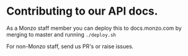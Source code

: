 # Contributing to our API docs.

As a Monzo staff member you can deploy this to docs.monzo.com by merging to master and running `./deploy.sh`

For non-Monzo staff, send us PR's or raise issues.
